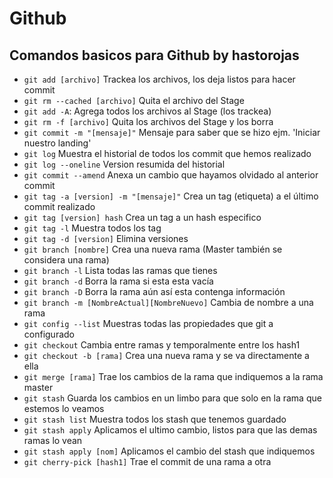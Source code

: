 # Github<!-- omit in toc -->

## Comandos basicos para Github by hastorojas<!-- omit in toc -->

* `git add [archivo]` Trackea los archivos, los deja listos para hacer commit
* `git rm --cached [archivo]` Quita el archivo del Stage
* `git add -A`: 	Agrega todos los archivos al Stage (los trackea)
* `git rm -f [archivo]` Quita los archivos del Stage y los borra
* `git commit -m "[mensaje]"`	Mensaje para saber que se hizo ejm. 'Iniciar nuestro landing'
* `git log`	Muestra el historial de todos los commit que hemos realizado
* `git log --oneline`	Version resumida del historial
* `git commit --amend` Anexa un cambio que hayamos olvidado al anterior commit
* `git tag -a [version] -m "[mensaje]"`	Crea un tag (etiqueta) a el último commit realizado
* `git tag [version] hash` Crea un tag a un hash especifico
* `git tag -l` Muestra todos los tag
* `git tag -d [version]` Elimina versiones
* `git branch [nombre]` Crea una nueva rama (Master también se considera una rama)
* `git branch -l` Lista todas las ramas que tienes
* `git branch -d`	Borra la rama si esta esta vacía
* `git branch -D` Borra la rama aún así esta contenga información
* `git branch -m [NombreActual][NombreNuevo]` Cambia de nombre a una rama
* `git config --list` Muestras todas las propiedades que git a configurado
* `git checkout` Cambia entre ramas y temporalmente entre los hash1
* `git checkout -b [rama]` Crea una nueva rama y se va directamente a ella
* `git merge [rama]` Trae los cambios de la rama que indiquemos a la rama master
* `git stash` Guarda los cambios en un limbo para que solo en la rama que estemos lo veamos
* `git stash list` Muestra todos los stash que tenemos guardado
* `git stash apply` Aplicamos el ultimo cambio, listos para que las demas ramas lo vean
* `git stash apply [nom]` Aplicamos el cambio del stash que indiquemos
* `git cherry-pick [hash1]` Trae el commit de una rama a otra
